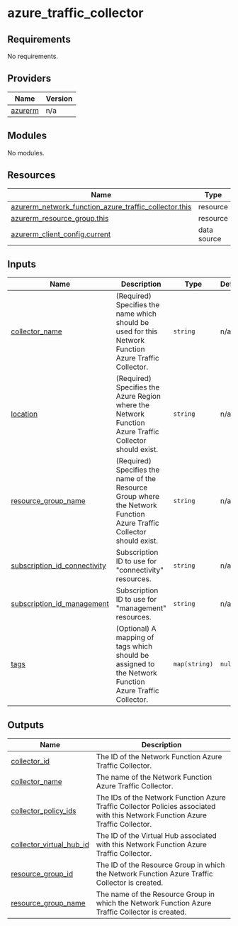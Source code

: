 # azure_traffic_collector

<!-- BEGIN_TF_DOCS -->
## Requirements

No requirements.

## Providers

| Name | Version |
|------|---------|
| <a name="provider_azurerm"></a> [azurerm](#provider\_azurerm) | n/a |

## Modules

No modules.

## Resources

| Name | Type |
|------|------|
| [azurerm_network_function_azure_traffic_collector.this](https://registry.terraform.io/providers/hashicorp/azurerm/latest/docs/resources/network_function_azure_traffic_collector) | resource |
| [azurerm_resource_group.this](https://registry.terraform.io/providers/hashicorp/azurerm/latest/docs/resources/resource_group) | resource |
| [azurerm_client_config.current](https://registry.terraform.io/providers/hashicorp/azurerm/latest/docs/data-sources/client_config) | data source |

## Inputs

| Name | Description | Type | Default | Required |
|------|-------------|------|---------|:--------:|
| <a name="input_collector_name"></a> [collector\_name](#input\_collector\_name) | (Required) Specifies the name which should be used for this Network Function Azure Traffic Collector. | `string` | n/a | yes |
| <a name="input_location"></a> [location](#input\_location) | (Required) Specifies the Azure Region where the Network Function Azure Traffic Collector should exist. | `string` | n/a | yes |
| <a name="input_resource_group_name"></a> [resource\_group\_name](#input\_resource\_group\_name) | (Required) Specifies the name of the Resource Group where the Network Function Azure Traffic Collector should exist. | `string` | n/a | yes |
| <a name="input_subscription_id_connectivity"></a> [subscription\_id\_connectivity](#input\_subscription\_id\_connectivity) | Subscription ID to use for "connectivity" resources. | `string` | n/a | yes |
| <a name="input_subscription_id_management"></a> [subscription\_id\_management](#input\_subscription\_id\_management) | Subscription ID to use for "management" resources. | `string` | n/a | yes |
| <a name="input_tags"></a> [tags](#input\_tags) | (Optional) A mapping of tags which should be assigned to the Network Function Azure Traffic Collector. | `map(string)` | `null` | no |

## Outputs

| Name | Description |
|------|-------------|
| <a name="output_collector_id"></a> [collector\_id](#output\_collector\_id) | The ID of the Network Function Azure Traffic Collector. |
| <a name="output_collector_name"></a> [collector\_name](#output\_collector\_name) | The name of the Network Function Azure Traffic Collector. |
| <a name="output_collector_policy_ids"></a> [collector\_policy\_ids](#output\_collector\_policy\_ids) | The IDs of the Network Function Azure Traffic Collector Policies associated with this Network Function Azure Traffic Collector. |
| <a name="output_collector_virtual_hub_id"></a> [collector\_virtual\_hub\_id](#output\_collector\_virtual\_hub\_id) | The ID of the Virtual Hub associated with this Network Function Azure Traffic Collector. |
| <a name="output_resource_group_id"></a> [resource\_group\_id](#output\_resource\_group\_id) | The ID of the Resource Group in which the Network Function Azure Traffic Collector is created. |
| <a name="output_resource_group_name"></a> [resource\_group\_name](#output\_resource\_group\_name) | The name of the Resource Group in which the Network Function Azure Traffic Collector is created. |
<!-- END_TF_DOCS -->
